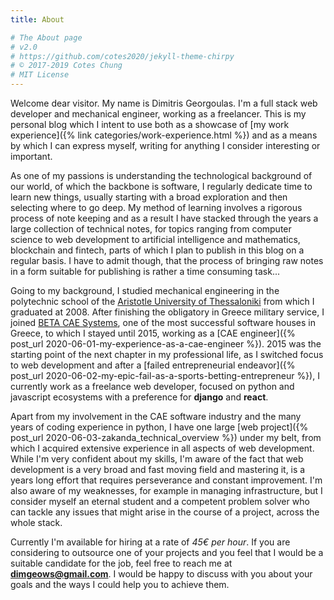 ```yaml
---
title: About

# The About page
# v2.0
# https://github.com/cotes2020/jekyll-theme-chirpy
# © 2017-2019 Cotes Chung
# MIT License
---
```


Welcome dear visitor. My name is Dimitris Georgoulas. I'm a full stack web developer and mechanical engineer, working as a freelancer.
This is my personal blog which I intent to use both as a showcase of
[my work experience]({% link categories/work-experience.html %}) and as
a means by which I can express myself, writing for anything I consider interesting or important.

As one of my passions is understanding the technological background of our world, of which the backbone is software,
I regularly dedicate time to learn new things, usually starting with a broad exploration and then selecting where to go deep.
My method of learning involves a rigorous process of note keeping and as a result I have stacked through the years
a large collection of technical notes, for topics ranging from computer science to web
development to artificial intelligence and mathematics, blockchain and fintech, parts of which I plan to publish in this blog on a regular basis.
I have to admit though, that the process of bringing raw notes in a form suitable for publishing is rather a time consuming task...

Going to my background, I studied mechanical engineering in the polytechnic school of the [Aristotle University of
Thessaloniki](https://en.wikipedia.org/wiki/Aristotle_University_of_Thessaloniki)
from which I graduated at 2008. After finishing the obligatory in Greece military service, I joined [BETA CAE Systems](https://www.beta-cae.com/),
one of the most successful software houses in Greece, to which I stayed until 2015, working as a [CAE engineer]({% post_url 2020-06-01-my-experience-as-a-cae-engineer %}).
2015 was the starting point of the next chapter in my professional life, as I switched focus to web development and after a
[failed entrepreneurial endeavor]({% post_url 2020-06-02-my-epic-fail-as-a-sports-betting-entrepreneur %}),
I currently work as a freelance web developer, focused on python and javascript ecosystems with a preference for **django** and **react**.

Apart from my involvement in the CAE software industry and the many years of coding experience in python, I have one large
[web project]({% post_url 2020-06-03-zakanda_technical_overview %}) under my belt,
from which I acquired extensive experience in all aspects of web development. While I'm very confident about my skills,
I'm aware of the fact that web development is a very broad and fast moving field and mastering it, is a years long effort
that requires perseverance and constant improvement. I'm also aware of my weaknesses, for example in managing infrastructure,
but I consider myself an eternal student and a competent problem solver who can tackle any issues that might arise in
the course of a project, across the whole stack.

Currently I'm available for hiring at a rate of _45€ per hour_. If you are considering to outsource one of your projects and you feel
that I would be a suitable candidate for the job, feel free to reach me at **dimgeows@gmail.com**. I would be happy to
discuss with you about your goals and the ways I could help you to achieve them.